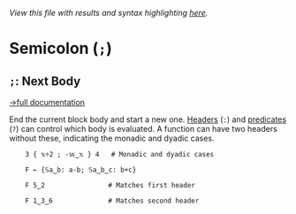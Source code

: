 *View this file with results and syntax highlighting [here](https://mlochbaum.github.io/BQN/help/nextbody.html).*

# Semicolon (`;`)

## `;`: Next Body
[→full documentation](../doc/block.md#multiple-bodies)

End the current block body and start a new one. [Headers](header.md) (`:`) and [predicates](predicate.md) (`?`) can control which body is evaluated. A function can have two headers without these, indicating the monadic and dyadic cases.

        3 { 𝕩÷2 ; -𝕨‿𝕩 } 4   # Monadic and dyadic cases

        F ← {𝕊a‿b: a-b; 𝕊a‿b‿c: b+c}

        F 5‿2                # Matches first header

        F 1‿3‿6              # Matches second header
